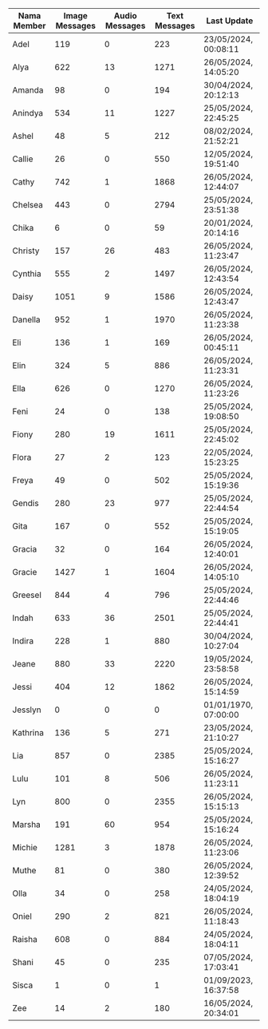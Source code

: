 | Nama Member | Image Messages | Audio Messages | Text Messages | Last Update |
| ------ | -------------- | -------------- | ------------- | ------------ |
| Adel | 119 | 0 | 223 | 23/05/2024, 00:08:11 |
| Alya | 622 | 13 | 1271 | 26/05/2024, 14:05:20 |
| Amanda | 98 | 0 | 194 | 30/04/2024, 20:12:13 |
| Anindya | 534 | 11 | 1227 | 25/05/2024, 22:45:25 |
| Ashel | 48 | 5 | 212 | 08/02/2024, 21:52:21 |
| Callie | 26 | 0 | 550 | 12/05/2024, 19:51:40 |
| Cathy | 742 | 1 | 1868 | 26/05/2024, 12:44:07 |
| Chelsea | 443 | 0 | 2794 | 25/05/2024, 23:51:38 |
| Chika | 6 | 0 | 59 | 20/01/2024, 20:14:16 |
| Christy | 157 | 26 | 483 | 26/05/2024, 11:23:47 |
| Cynthia | 555 | 2 | 1497 | 26/05/2024, 12:43:54 |
| Daisy | 1051 | 9 | 1586 | 26/05/2024, 12:43:47 |
| Danella | 952 | 1 | 1970 | 26/05/2024, 11:23:38 |
| Eli | 136 | 1 | 169 | 26/05/2024, 00:45:11 |
| Elin | 324 | 5 | 886 | 26/05/2024, 11:23:31 |
| Ella | 626 | 0 | 1270 | 26/05/2024, 11:23:26 |
| Feni | 24 | 0 | 138 | 25/05/2024, 19:08:50 |
| Fiony | 280 | 19 | 1611 | 25/05/2024, 22:45:02 |
| Flora | 27 | 2 | 123 | 22/05/2024, 15:23:25 |
| Freya | 49 | 0 | 502 | 25/05/2024, 15:19:36 |
| Gendis | 280 | 23 | 977 | 25/05/2024, 22:44:54 |
| Gita | 167 | 0 | 552 | 25/05/2024, 15:19:05 |
| Gracia | 32 | 0 | 164 | 26/05/2024, 12:40:01 |
| Gracie | 1427 | 1 | 1604 | 26/05/2024, 14:05:10 |
| Greesel | 844 | 4 | 796 | 25/05/2024, 22:44:46 |
| Indah | 633 | 36 | 2501 | 25/05/2024, 22:44:41 |
| Indira | 228 | 1 | 880 | 30/04/2024, 10:27:04 |
| Jeane | 880 | 33 | 2220 | 19/05/2024, 23:58:58 |
| Jessi | 404 | 12 | 1862 | 26/05/2024, 15:14:59 |
| Jesslyn | 0 | 0 | 0 | 01/01/1970, 07:00:00 |
| Kathrina | 136 | 5 | 271 | 23/05/2024, 21:10:27 |
| Lia | 857 | 0 | 2385 | 25/05/2024, 15:16:27 |
| Lulu | 101 | 8 | 506 | 26/05/2024, 11:23:11 |
| Lyn | 800 | 0 | 2355 | 26/05/2024, 15:15:13 |
| Marsha | 191 | 60 | 954 | 25/05/2024, 15:16:24 |
| Michie | 1281 | 3 | 1878 | 26/05/2024, 11:23:06 |
| Muthe | 81 | 0 | 380 | 26/05/2024, 12:39:52 |
| Olla | 34 | 0 | 258 | 24/05/2024, 18:04:19 |
| Oniel | 290 | 2 | 821 | 26/05/2024, 11:18:43 |
| Raisha | 608 | 0 | 884 | 24/05/2024, 18:04:11 |
| Shani | 45 | 0 | 235 | 07/05/2024, 17:03:41 |
| Sisca | 1 | 0 | 1 | 01/09/2023, 16:37:58 |
| Zee | 14 | 2 | 180 | 16/05/2024, 20:34:01 |
